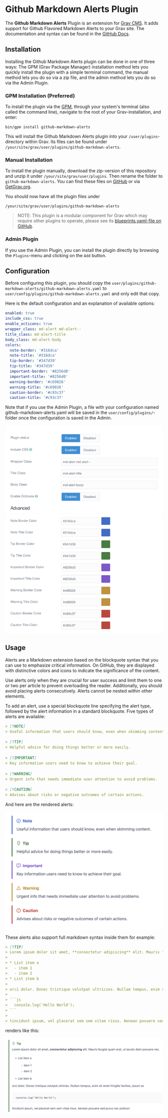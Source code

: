 # Github Markdown Alerts Plugin

The **Github Markdown Alerts** Plugin is an extension for [Grav CMS](https://github.com/getgrav/grav). It adds support for Github Flavored Markdown Alerts to your Grav site. The documentation and syntax can be found in the [GitHub Docs](https://docs.github.com/en/github/writing-on-github/working-with-github-flavored-markdown/creating-admonitions-in-github-flavored-markdown).

## Installation

Installing the Github Markdown Alerts plugin can be done in one of three ways: The GPM (Grav Package Manager) installation method lets you quickly install the plugin with a simple terminal command, the manual method lets you do so via a zip file, and the admin method lets you do so via the Admin Plugin.

### GPM Installation (Preferred)

To install the plugin via the [GPM](https://learn.getgrav.org/cli-console/grav-cli-gpm), through your system's terminal (also called the command line), navigate to the root of your Grav-installation, and enter:

    bin/gpm install github-markdown-alerts

This will install the Github Markdown Alerts plugin into your `/user/plugins`-directory within Grav. Its files can be found under `/your/site/grav/user/plugins/github-markdown-alerts`.

### Manual Installation

To install the plugin manually, download the zip-version of this repository and unzip it under `/your/site/grav/user/plugins`. Then rename the folder to `github-markdown-alerts`. You can find these files on [GitHub](https://github.com/trilbymedia/grav-plugin-github-markdown-alerts) or via [GetGrav.org](https://getgrav.org/downloads/plugins).

You should now have all the plugin files under

    /your/site/grav/user/plugins/github-markdown-alerts
	
> NOTE: This plugin is a modular component for Grav which may require other plugins to operate, please see its [blueprints.yaml-file on GitHub](https://github.com/trilbymedia/grav-plugin-github-markdown-alerts/blob/main/blueprints.yaml).

### Admin Plugin

If you use the Admin Plugin, you can install the plugin directly by browsing the `Plugins`-menu and clicking on the `Add` button.

## Configuration

Before configuring this plugin, you should copy the `user/plugins/github-markdown-alerts/github-markdown-alerts.yaml` to `user/config/plugins/github-markdown-alerts.yaml` and only edit that copy.

Here is the default configuration and an explanation of available options:

```yaml
enabled: true
include_css: true
enable_octicons: true
wrapper_class: md-alert md-alert--
title_class: md-alert-title
body_class: md-alert-body
colors:
  note-border: '#316dca'
  note-title: '#316dca'
  tip-border: '#347d39'
  tip-title: '#347d39'
  important-border: '#8256d0'
  important-title: '#8256d0'
  warning-border: '#c69026'
  warning-title: '#c69026'
  caution-border: '#c93c37'
  caution-title: '#c93c37'
```

Note that if you use the Admin Plugin, a file with your configuration named github-markdown-alerts.yaml will be saved in the `user/config/plugins/`-folder once the configuration is saved in the Admin.

![admin](assets/admin.png)

## Usage

Alerts are a Markdown extension based on the blockquote syntax that you can use to emphasize critical information. On GitHub, they are displayed with distinctive colors and icons to indicate the significance of the content.

Use alerts only when they are crucial for user success and limit them to one or two per article to prevent overloading the reader. Additionally, you should avoid placing alerts consecutively. Alerts cannot be nested within other elements.

To add an alert, use a special blockquote line specifying the alert type, followed by the alert information in a standard blockquote. Five types of alerts are available:

```markdown
> [!NOTE]
> Useful information that users should know, even when skimming content.

> [!TIP]
> Helpful advice for doing things better or more easily.

> [!IMPORTANT]
> Key information users need to know to achieve their goal.

> [!WARNING]
> Urgent info that needs immediate user attention to avoid problems.

> [!CAUTION]
> Advises about risks or negative outcomes of certain actions.
```

And here are the rendered alerts:

![screenshot 1](assets/screenshot.png)

These alerts also support full markdown syntax inside them for example:

```markdown
> [!TIP]
> Lorem ipsum dolor sit amet, **consectetur adipiscing** elit. Mauris feugiat quam erat, ut iaculis diam posuere nec.
>
> * List item a
>   - item 1
>   - item 2
> * List item b
>
> orci dolor. Donec tristique volutpat ultricies. Nullam tempus, enim sit amet fringilla facilisis, ipsum ex
>
> ```js
>   console.log('Hello World');
> ```
>
> tincidunt ipsum, vel placerat sem sem vitae risus. Aenean posuere sed purus nec pretium
```

renders like this:

![screenshot 2](assets/screenshot2.png)

